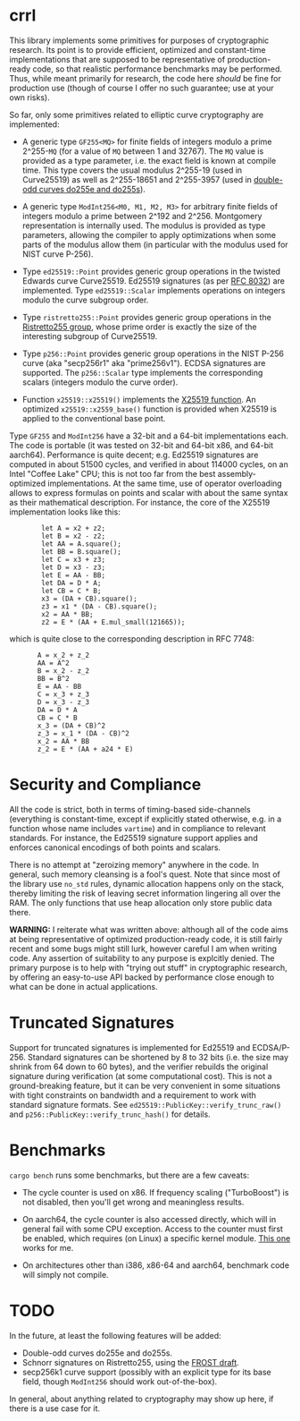 # crrl

This library implements some primitives for purposes of cryptographic
research. Its point is to provide efficient, optimized and constant-time
implementations that are supposed to be representative of
production-ready code, so that realistic performance benchmarks may be
performed. Thus, while meant primarily for research, the code here
*should* be fine for production use (though of course I offer no such
guarantee; use at your own risks).

So far, only some primitives related to elliptic curve cryptography
are implemented:

  - A generic type `GF255<MQ>` for finite fields of integers modulo a
    prime 2^255-`MQ` (for a value of `MQ` between 1 and 32767). The `MQ`
    value is provided as a type parameter, i.e. the exact field is known
    at compile time. This type covers the usual modulus 2^255-19 (used
    in Curve25519) as well as 2^255-18651 and 2^255-3957 (used in
    [double-odd curves do255e and do255s](https://doubleodd.group/)).

  - A generic type `ModInt256<M0, M1, M2, M3>` for arbitrary finite
    fields of integers modulo a prime between 2^192 and 2^256.
    Montgomery representation is internally used. The modulus is
    provided as type parameters, allowing the compiler to apply
    optimizations when some parts of the modulus allow them (in
    particular with the modulus used for NIST curve P-256).

  - Type `ed25519::Point` provides generic group operations in the
    twisted Edwards curve Curve25519. Ed25519 signatures (as per [RFC
    8032](https://datatracker.ietf.org/doc/html/rfc8032)) are
    implemented. Type `ed25519::Scalar` implements operations on
    integers modulo the curve subgroup order.

  - Type `ristretto255::Point` provides generic group operations in the
    [Ristretto255 group](https://ristretto.group/), whose prime order is
    exactly the size of the interesting subgroup of Curve25519.

  - Type `p256::Point` provides generic group operations in the NIST
    P-256 curve (aka "secp256r1" aka "prime256v1"). ECDSA signatures are
    supported. The `p256::Scalar` type implements the corresponding
    scalars (integers modulo the curve order).

  - Function `x25519::x25519()` implements the [X25519 function](https://datatracker.ietf.org/doc/html/rfc7748#section-5).
    An optimized `x25519::x2559_base()` function is provided when X25519
    is applied to the conventional base point.

Type `GF255` and `ModInt256` have a 32-bit and a 64-bit implementations
each. The code is portable (it was tested on 32-bit and 64-bit x86, and
64-bit aarch64). Performance is quite decent; e.g. Ed25519 signatures
are computed in about 51500 cycles, and verified in about 114000 cycles,
on an Intel "Coffee Lake" CPU; this is not too far from the best
assembly-optimized implementations. At the same time, use of operator
overloading allows to express formulas on points and scalar with about
the same syntax as their mathematical description. For instance, the
core of the X25519 implementation looks like this:

```
        let A = x2 + z2;
        let B = x2 - z2;
        let AA = A.square();
        let BB = B.square();
        let C = x3 + z3;
        let D = x3 - z3;
        let E = AA - BB;
        let DA = D * A;
        let CB = C * B;
        x3 = (DA + CB).square();
        z3 = x1 * (DA - CB).square();
        x2 = AA * BB;
        z2 = E * (AA + E.mul_small(121665));
```

which is quite close to the corresponding description in RFC 7748:

```
       A = x_2 + z_2
       AA = A^2
       B = x_2 - z_2
       BB = B^2
       E = AA - BB
       C = x_3 + z_3
       D = x_3 - z_3
       DA = D * A
       CB = C * B
       x_3 = (DA + CB)^2
       z_3 = x_1 * (DA - CB)^2
       x_2 = AA * BB
       z_2 = E * (AA + a24 * E)
```

# Security and Compliance

All the code is strict, both in terms of timing-based side-channels
(everything is constant-time, except if explicitly stated otherwise,
e.g. in a function whose name includes `vartime`) and in compliance to
relevant standards. For instance, the Ed25519 signature support applies
and enforces canonical encodings of both points and scalars.

There is no attempt at "zeroizing memory" anywhere in the code. In
general, such memory cleansing is a fool's quest. Note that since most
of the library use `no_std` rules, dynamic allocation happens only on
the stack, thereby limiting the risk of leaving secret information
lingering all over the RAM. The only functions that use heap allocation
only store public data there.

**WARNING:** I reiterate what was written above: although all of the
code aims at being representative of optimized production-ready code, it
is still fairly recent and some bugs might still lurk, however careful I
am when writing code. Any assertion of suitability to any purpose is
explcitly denied. The primary purpose is to help with "trying out stuff"
in cryptographic research, by offering an easy-to-use API backed by
performance close enough to what can be done in actual applications.

# Truncated Signatures

Support for truncated signatures is implemented for Ed25519 and
ECDSA/P-256. Standard signatures can be shortened by 8 to 32 bits (i.e.
the size may shrink from 64 down to 60 bytes), and the verifier rebuilds
the original signature during verification (at some computational cost).
This is not a ground-breaking feature, but it can be very convenient in
some situations with tight constraints on bandwidth and a requirement to
work with standard signature formats. See
`ed25519::PublicKey::verify_trunc_raw()` and
`p256::PublicKey::verify_trunc_hash()` for details.

# Benchmarks

`cargo bench` runs some benchmarks, but there are a few caveats:

  - The cycle counter is used on x86. If frequency scaling ("TurboBoost")
    is not disabled, then you'll get wrong and meaningless results.

  - On aarch64, the cycle counter is also accessed directly, which will
    in general fail with some CPU exception. Access to the counter must
    first be enabled, which requires (on Linux) a specific kernel
    module. [This
    one](https://github.com/jerinjacobk/armv8_pmu_cycle_counter_el0)
    works for me.

  - On architectures other than i386, x86-64 and aarch64, benchmark
    code will simply not compile.

# TODO

In the future, at least the following features will be added:

  - Double-odd curves do255e and do255s.
  - Schnorr signatures on Ristretto255, using the [FROST draft](https://datatracker.ietf.org/doc/html/draft-irtf-cfrg-frost-05).
  - secp256k1 curve support (possibly with an explicit type for its
    base field, though `ModInt256` should work out-of-the-box).

In general, about anything related to cryptography may show up here,
if there is a use case for it.
